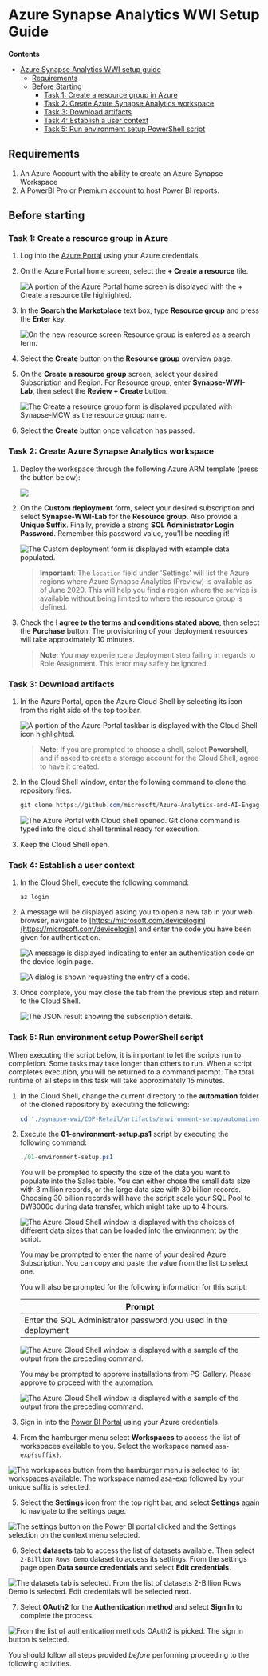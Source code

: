 
# Azure Synapse Analytics WWI Setup Guide

**Contents**

<!-- TOC -->

- [Azure Synapse Analytics WWI setup guide](#azure-synapse-analytics-wwi-setup-guide)
  - [Requirements](#requirements)
  - [Before Starting](#before-starting)
    - [Task 1: Create a resource group in Azure](#task-1-create-a-resource-group-in-azure)
    - [Task 2: Create Azure Synapse Analytics workspace](#task-2-create-azure-synapse-analytics-workspace)
    - [Task 3: Download artifacts](#task-3-download-artifacts)
    - [Task 4: Establish a user context](#task-4-establish-a-user-context)
    - [Task 5: Run environment setup PowerShell script](#task-5-run-environment-setup-powershell-script)

<!-- /TOC -->

## Requirements

1. An Azure Account with the ability to create an Azure Synapse Workspace
2. A PowerBI Pro or Premium account to host Power BI reports.

## Before starting

### Task 1: Create a resource group in Azure

1. Log into the [Azure Portal](https://portal.azure.com) using your Azure credentials.

2. On the Azure Portal home screen, select the **+ Create a resource** tile.

    ![A portion of the Azure Portal home screen is displayed with the + Create a resource tile highlighted.](media/bhol_createaresource.png)

3. In the **Search the Marketplace** text box, type **Resource group** and press the **Enter** key.

    ![On the new resource screen Resource group is entered as a search term.](media/bhol_searchmarketplaceresourcegroup.png)

4. Select the **Create** button on the **Resource group** overview page.

5. On the **Create a resource group** screen, select your desired Subscription and Region. For Resource group, enter **Synapse-WWI-Lab**, then select the **Review + Create** button.

    ![The Create a resource group form is displayed populated with Synapse-MCW as the resource group name.](media/bhol_resourcegroupform.png)

6. Select the **Create** button once validation has passed.

### Task 2: Create Azure Synapse Analytics workspace

1. Deploy the workspace through the following Azure ARM template (press the button below):

    <a href="https://portal.azure.com/#create/Microsoft.Template/uri/https%3A%2F%2Fraw.githubusercontent.com%2Fmicrosoft%2FAzure-Analytics-and-AI-Engagement%2Fretail%2FCDP-Retail%2Fartifacts%2Fenvironment-setup%2Fautomation%2F00-asa-workspace-core.json" target="_blank"><img src="http://azuredeploy.net/deploybutton.png" /></a>

2. On the **Custom deployment** form, select your desired subscription and select **Synapse-WWI-Lab** for the **Resource group**. Also provide a **Unique Suffix**. Finally, provide a strong **SQL Administrator Login Password**. Remember this password value, you'll be needing it!

    ![The Custom deployment form is displayed with example data populated.](media/bhol_customdeploymentform.png)
  
    > **Important**: The `location` field under 'Settings' will list the Azure regions where Azure Synapse Analytics (Preview) is available as of June 2020. This will help you find a region where the service is available without being limited to where the resource group is defined.

3. Check the **I agree to the terms and conditions stated above**, then select the **Purchase** button. The provisioning of your deployment resources will take approximately 10 minutes.

    > **Note**: You may experience a deployment step failing in regards to Role Assignment. This error may safely be ignored.

### Task 3: Download artifacts

1. In the Azure Portal, open the Azure Cloud Shell by selecting its icon from the right side of the top toolbar.

    ![A portion of the Azure Portal taskbar is displayed with the Cloud Shell icon highlighted.](media/bhol_azurecloudshellmenu.png)

    > **Note**: If you are prompted to choose a shell, select **Powershell**, and if asked to create a storage account for the Cloud Shell, agree to have it created.

2. In the Cloud Shell window, enter the following command to clone the repository files.

    ```PowerShell
    git clone https://github.com/microsoft/Azure-Analytics-and-AI-Engagement.git synapse-wwi
    ```
    
    ![The Azure Portal with Cloud shell opened. Git clone command is typed into the cloud shell terminal ready for execution.](media/cloud-shell-git-clone.png)

3. Keep the Cloud Shell open.

### Task 4: Establish a user context

1. In the Cloud Shell, execute the following command:

    ```cli
    az login
    ```

2. A message will be displayed asking you to open a new tab in your web browser, navigate to [https://microsoft.com/devicelogin](https://microsoft.com/devicelogin) and enter the code you have been given for authentication.

   ![A message is displayed indicating to enter an authentication code on the device login page.](media/bhol_devicelogin.png)

   ![A dialog is shown requesting the entry of a code.](media/bhol_clicodescreen.png)

3. Once complete, you may close the tab from the previous step and return to the Cloud Shell.

   ![The JSON result showing the subscription details.](media/shell-login-result.png)

### Task 5: Run environment setup PowerShell script

When executing the script below, it is important to let the scripts run to completion. Some tasks may take longer than others to run. When a script completes execution, you will be returned to a command prompt. The total runtime of all steps in this task will take approximately 15 minutes.

1. In the Cloud Shell, change the current directory to the **automation** folder of the cloned repository by executing the following:

    ```PowerShell
    cd './synapse-wwi/CDP-Retail/artifacts/environment-setup/automation'
    ```

2. Execute the **01-environment-setup.ps1** script by executing the following command:

    ```PowerShell
    ./01-environment-setup.ps1
    ```

    You will be prompted to specify the size of the data you want to populate into the Sales table. You can either chose the small data size with 3 million records, or the large data size with 30 billion records. Choosing 30 billion records will have the script scale your SQL Pool to DW3000c during data transfer, which might take up to 4 hours. 
    
    ![The Azure Cloud Shell window is displayed with the choices of different data sizes that can be loaded into the environment by the script.](media/setup-guide-data-size.png)
    
    You may be prompted to enter the name of your desired Azure Subscription. You can copy and paste the value from the list to select one.   

    You will also be prompted for the following information for this script:

    | Prompt |
    |--------|
    | Enter the SQL Administrator password you used in the deployment |

    ![The Azure Cloud Shell window is displayed with a sample of the output from the preceding command.](media/bhol_sampleshelloutput.png)

    You may be prompted to approve installations from PS-Gallery. Please approve to proceed with the automation.   

    ![The Azure Cloud Shell window is displayed with a sample of the output from the preceding command.](media/untrusted-repo.png)
    
3. Sign in into the [Power BI Portal](https://powerbi.microsoft.com/en-us/) using your Azure credentials.

4. From the hamburger menu select **Workspaces** to access the list of workspaces available to you. Select the workspace named `asa-exp{suffix}`.

![The workspaces button from the hamburger menu is selected to list workspaces available. The workspace named asa-exp followed by your unique suffix is selected.](media/powerbi_workspace_selection.png)

5. Select the **Settings** icon from the top right bar, and select **Settings** again to navigate to the settings page.

![The settings button on the Power BI portal clicked and the Settings selection on the context menu selected.](media/powerbi_settings_menu.png)

6. Select **datasets** tab to access the list of datasets available. Then select `2-Billion Rows Demo` dataset to access its settings. From the settings page open **Data source credentials** and select **Edit credentials**.

![The datasets tab is selected. From the list of datasets 2-Billion Rows Demo is selected. Edit credentials will be selected next. ](media/powerbi_datasource_credentials.png)

7. Select **OAuth2** for the **Authentication method** and select **Sign In** to complete the process.

![From the list of authentication methods OAuth2 is picked. The sign in button is selected. ](media/powerbi_datasource_credentials-update.png)

You should follow all steps provided *before* performing proceeding to the following activities.
